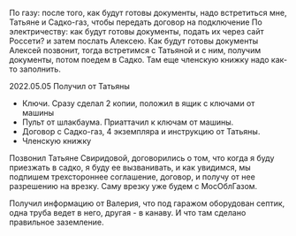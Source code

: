 По газу: после того, как будут готовы документы, надо встретиться мне, Татьяне и Садко-газ, чтобы передать договор на подключение
По электричеству: как будут готовы документы, подать их через сайт Россети? и затем послать Алексею.
Как будут готовы документы Алексей позвонит, тогда встретимся с Татьяной и с ним, получим документы, потом поедем в Садко.
Там еще членскую книжку надо как-то заполнить.

2022.05.05
Получил от Татьяны
- Ключи. Сразу сделал 2 копии, положил в ящик с ключами от машины
- Пульт от шлакбаума. Приаттачил к ключам от машины.
- Договор с Садко-газ, 4 экземпляра и инструкцию от Татьяны.
- Членскую книжку

Позвонил Татьяне Свиридовой, договорились о том, что когда я буду приезжать в садко,
я буду ее вызванивать, и как увидимся, мы подпишем трехстороннее соглашение, договор, и получу от нее разрешению на врезку.
Саму врезку уже будем с МосОблГазом.

Получил информацию от Валерия, что под гаражом оборудован септик, одна труба ведет в него, другая - в канаву. И что там 
сделано правильное заземление.




